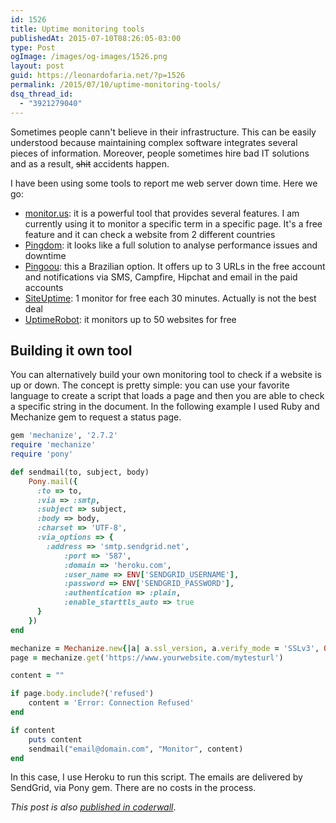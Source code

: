 ```yaml
---
id: 1526
title: Uptime monitoring tools
publishedAt: 2015-07-10T08:26:05-03:00
type: Post
ogImage: /images/og-images/1526.png
layout: post
guid: https://leonardofaria.net/?p=1526
permalink: /2015/07/10/uptime-monitoring-tools/
dsq_thread_id:
  - "3921279040"
---
```

Sometimes people cann't believe in their infrastructure. This can be easily understood because maintaining complex software integrates several pieces of information. Moreover, people sometimes hire bad IT solutions and as a result, <s>shit</s> accidents happen.

I have been using some tools to report me web server down time. Here we go:

* [monitor.us](http://www.monitor.us/): it is a powerful tool that provides several features. I am currently using it to monitor a specific term in a specific page. It's a free feature and it can check a website from 2 different countries
* [Pingdom](https://www.pingdom.com/): it looks like a full solution to analyse performance issues and downtime
* [Pingoou](http://pingoou.com.br/): this a Brazilian option. It offers up to 3 URLs in the free account and notifications via SMS, Campfire, Hipchat and email in the paid accounts
* [SiteUptime](http://www.siteuptime.com/): 1 monitor for free each 30 minutes. Actually is not the best deal
* [UptimeRobot](http://www.uptimerobot.com/): it monitors up to 50 websites for free

## Building it own tool

You can alternatively build your own monitoring tool to check if a website is up or down. The concept is pretty simple: you can use your favorite language to create a script that loads a page and then you are able to check a specific string in the document. In the following example I used Ruby and Mechanize gem to request a status page.

```ruby
gem 'mechanize', '2.7.2'
require 'mechanize'
require 'pony'

def sendmail(to, subject, body)
	Pony.mail({
	  :to => to,
	  :via => :smtp,
	  :subject => subject,
	  :body => body,
	  :charset => 'UTF-8',
	  :via_options => {
		:address => 'smtp.sendgrid.net',
			:port => '587',
			:domain => 'heroku.com',
			:user_name => ENV['SENDGRID_USERNAME'],
			:password => ENV['SENDGRID_PASSWORD'],
			:authentication => :plain,
			:enable_starttls_auto => true
	  }
	})
end

mechanize = Mechanize.new{|a| a.ssl_version, a.verify_mode = 'SSLv3', OpenSSL::SSL::VERIFY_NONE}
page = mechanize.get('https://www.yourwebsite.com/mytesturl')

content = ""

if page.body.include?('refused')
	content = 'Error: Connection Refused'
end

if content
	puts content
	sendmail("email@domain.com", "Monitor", content)
end
```

In this case, I use Heroku to run this script. The emails are delivered by SendGrid, via Pony gem. There are no costs in the process.

_This post is also [published in coderwall](https://coderwall.com/p/9nqnwg/uptime-monitoring-tools)_.
